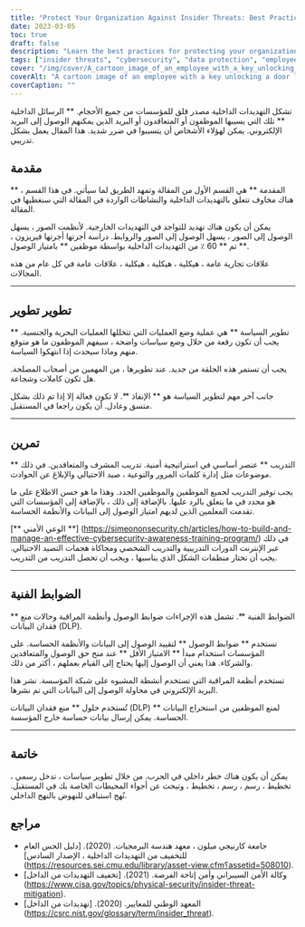 ```yaml
---
title: "Protect Your Organization Against Insider Threats: Best Practices"
date: 2023-03-05
toc: true
draft: false
description: "Learn the best practices for protecting your organization against insider threats caused by employees, contractors, or partners who have access to sensitive data and systems."
tags: ["insider threats", "cybersecurity", "data protection", "employee training", "technical controls", "access controls", "policy development", "data loss prevention", "incident response", "IT security", "risk management", "privileged access", "security awareness", "cyber attacks", "network security", "information security", "threat detection", "risk assessment", "security policies", "cyber crime"]
cover: "/img/cover/A_cartoon_image_of_an_employee_with_a_key_unlocking_a_door.png"
coverAlt: "A cartoon image of an employee with a key unlocking a door labeled sensitive data while another employee with a magnifying glass looks on suspiciously "
coverCaption: ""
---
```


تشكل التهديدات الداخلية مصدر قلق للمؤسسات من جميع الأحجام. ** الرسائل الداخلية ** تلك التي يسببها الموظفون أو المتعاقدون أو البريد الذين يمكنهم الوصول إلى البريد الإلكتروني. يمكن لهؤلاء الأشخاص أن يتسببوا في ضرر شديد. هذا المقال يعمل بشكل تدريبي.  ## مقدمة  ** المقدمة ** هي القسم الأول من المقالة وتمهد الطريق لما سيأتي. في هذا القسم ، هناك مخاوف تتعلق بالتهديدات الداخلية والنشاطات الواردة في المقالة التي سنغطيها في المقالة.  يمكن أن يكون هناك تهديد للتواجد في التهديدات الخارجية. لأنظمت الصور ، يسهل الوصول إلى الصور ، يسهل الوصول إلى الصور والروابط. دراسة أجرتها أجرتها فيريزون ، تم ** 60 ٪ من التهديدات الداخلية بواسطة موظفين ** بامتياز الوصول **.  علاقات تجارية عامة ، هيكلية ، هيكلية ، هيكلية ، علاقات عامة في كل عام من هذه المجالات.  __________  ## تطوير تطوير  ** تطوير السياسة ** هي عملية وضع العمليات التي تتخللها العمليات البحرية والجنسية. يجب أن تكون رقعة من خلال وضع سياسات واضحة ، سيفهم الموظفون ما هو متوقع منهم وماذا سيحدث إذا انتهكوا السياسة.  يجب أن تستمر هذه الحلقة من جديد. عند تطويرها ، من المهمين من أصحاب المصلحة. هل تكون كاملات وشجاعة.  جانب آخر مهم لتطوير السياسة هو ** الإنفاذ **. لا تكون فعالة إلا إذا تم ذلك بشكل متسق وعادل. أن يكون راجعا في المستقبل.  __________  ## تمرين  ** التدريب ** عنصر أساسي في استراتيجية أمنية. تدريب المشرف والمتعاقدين. في ذلك موضوعات مثل إدارة كلمات المرور والتوعية ، صيد الاحتيالي والإبلاغ عن الحوادث.  يجب توفير التدريب لجميع الموظفين والموظفين الجدد. وهذا ما هو حسن الاطلاع على ما هو محدد في ما يتعلق بالرد عليها. بالإضافة إلى ذلك ، بالإضافة إلى المؤسسات التي تقدمت المعلمين الذين لديهم امتياز الوصول إلى البيانات والأنظمة الحساسة.  [** الوعي الأمني **] (https://simeononsecurity.ch/articles/how-to-build-and-manage-an-effective-cybersecurity-awareness-training-program/) في ذلك عبر الإنترنت الدورات التدريبية والتدريب الشخصي ومحاكاة هجمات التصيد الاحتيالي. يجب أن تختار منظمات الشكل الذي يناسبها ، ويجب أن تحصل التدريب من التدريب.  __________  ## الضوابط الفنية  ** الضوابط الفنية **. تشمل هذه الإجراءات ضوابط الوصول وأنظمة المراقبة وحالات منع فقدان البيانات (DLP).  تستخدم ** ضوابط الوصول ** لتقييد الوصول إلى البيانات والأنظمة الحساسة. على المؤسسات استخدام مبدأ ** الامتياز الأقل ** عند منح حق الوصول والمتعاقدين والشركاء. هذا يعني أن الوصول إليها يحتاج إلى القيام بعملهم ، أكثر من ذلك.  تستخدم أنظمة المراقبة التي تستخدم أنشطة المشبوه على شبكة المؤسسة. نشر هذا البريد الإلكتروني في محاولة الوصول إلى البيانات التي تم نشرها.  تُستخدم حلول ** منع فقدان البيانات (DLP) ** لمنع الموظفين من استخراج البيانات الحساسة. يمكن إرسال بيانات حساسة خارج المؤسسة.  __________  ## خاتمة  يمكن أن يكون هناك خطر داخلي في الحرب. من خلال تطوير سياسات ، تدخل رسمي ، تخطيط ، رسم ، رسم ، تخطيط ، وتبحث عن أجواء المحيطات الخاصة بك في المستقبل. نُهج استباقي للنهوض بالنهج الداخلي.  ## مراجع  - جامعة كارنيجي ميلون ، معهد هندسة البرمجيات. (2020). [دليل الحس العام للتخفيف من التهديدات الداخلية ، الإصدار السادس] (https://resources.sei.cmu.edu/library/asset-view.cfm؟assetid=508010). - وكالة الأمن السيبراني وأمن إتاحة الفرصة. (2021). [تخفيف التهديدات من الداخل] (https://www.cisa.gov/topics/physical-security/insider-threat-mitigation). - المعهد الوطني للمعايير. (2020). [تهديدات من الداخل] (https://csrc.nist.gov/glossary/term/insider_threat).